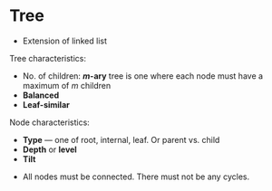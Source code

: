 # Tree

- Extension of linked list

Tree characteristics:
* No. of children: **_m_-ary** tree is one where each node must have a maximum of _m_ children
* **Balanced**
* **Leaf-similar**

Node characteristics:
* **Type** — one of root, internal, leaf. Or parent vs. child
* **Depth** or **level**
* **Tilt**

- All nodes must be connected. There must not be any cycles.
